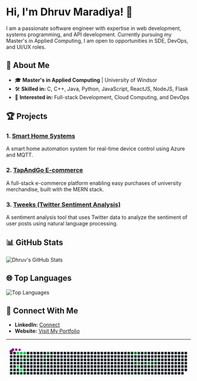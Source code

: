 # Hi, I'm Dhruv Maradiya! 👋

I am a passionate software engineer with expertise in web development, systems programming, and API development. Currently pursuing my Master's in Applied Computing, I am open to opportunities in SDE, DevOps, and UI/UX roles.

## 🚀 About Me

- 🎓 **Master's in Applied Computing** | University of Windsor
- 🛠 **Skilled in:** C, C++, Java, Python, JavaScript, ReactJS, NodeJS, Flask
- 🌱 **Interested in:** Full-stack Development, Cloud Computing, and DevOps

## 🏆 Projects

### 1. [Smart Home Systems](https://github.com/DhruvMaradiya/smart-home-systems)
A smart home automation system for real-time device control using Azure and MQTT.

### 2. [TapAndGo E-commerce](https://github.com/DhruvMaradiya/tapandgo-ecommerce-website)
A full-stack e-commerce platform enabling easy purchases of university merchandise, built with the MERN stack.

### 3. [Tweeks (Twitter Sentiment Analysis)](https://github.com/DhruvMaradiya/tweeks)
A sentiment analysis tool that uses Twitter data to analyze the sentiment of user posts using natural language processing.

## 📊 GitHub Stats

![Dhruv's GitHub Stats](https://github-readme-stats.vercel.app/api?username=DhruvMaradiya&show_icons=true&theme=radical)

## 🌐 Top Languages

![Top Languages](https://github-readme-stats.vercel.app/api/top-langs/?username=DhruvMaradiya&layout=compact&theme=radical)

## 💼 Connect With Me

- **LinkedIn:** [Connect](https://www.linkedin.com/in/dhruv-maradiya-34b2ba190/)
- **Website:** [Visit My Portfolio](https://dhruv-kappa.vercel.app/)

---
<svg viewBox="-16 -32 880 192" width="880" height="192" xmlns="http://www.w3.org/2000/svg"><desc>Generated with https://github.com/Platane/snk</desc><style>:root{--cb:#1b1f230a;--cs:purple;--ce:#161b22;--c0:#161b22;--c1:#01311f;--c2:#034525;--c3:#0f6d31;--c4:#00c647}.c{shape-rendering:geometricPrecision;fill:var(--ce);stroke-width:1px;stroke:var(--cb);animation:none 27100ms linear infinite;width:12px;height:12px}@keyframes c0{57.55%{fill:var(--c2)}57.57%,100%{fill:var(--ce)}}.c.c0{fill:var(--c2);animation-name:c0}@keyframes c1{93.35%{fill:var(--c4)}93.37%,100%{fill:var(--ce)}}.c.c1{fill:var(--c4);animation-name:c1}@keyframes c2{94.82%{fill:var(--c4)}94.84%,100%{fill:var(--ce)}}.c.c2{fill:var(--c4);animation-name:c2}@keyframes c3{56.82%{fill:var(--c2)}56.84%,100%{fill:var(--ce)}}.c.c3{fill:var(--c2);animation-name:c3}@keyframes c4{92.98%{fill:var(--c4)}93%,100%{fill:var(--ce)}}.c.c4{fill:var(--c4);animation-name:c4}@keyframes c5{61.61%{fill:var(--c2)}61.63%,100%{fill:var(--ce)}}.c.c5{fill:var(--c2);animation-name:c5}@keyframes c6{61.98%{fill:var(--c3)}62%,100%{fill:var(--ce)}}.c.c6{fill:var(--c3);animation-name:c6}@keyframes c7{2.94%{fill:var(--c1)}2.96%,100%{fill:var(--ce)}}.c.c7{fill:var(--c1);animation-name:c7}@keyframes c8{95.56%{fill:var(--c4)}95.58%,100%{fill:var(--ce)}}.c.c8{fill:var(--c4);animation-name:c8}@keyframes c9{56.08%{fill:var(--c2)}56.1%,100%{fill:var(--ce)}}.c.c9{fill:var(--c2);animation-name:c9}@keyframes ca{92.61%{fill:var(--c4)}92.63%,100%{fill:var(--ce)}}.c.ca{fill:var(--c4);animation-name:ca}@keyframes cb{61.24%{fill:var(--c2)}61.26%,100%{fill:var(--ce)}}.c.cb{fill:var(--c2);animation-name:cb}@keyframes cc{59.77%{fill:var(--c2)}59.79%,100%{fill:var(--ce)}}.c.cc{fill:var(--c2);animation-name:cc}@keyframes cd{3.68%{fill:var(--c1)}3.7%,100%{fill:var(--ce)}}.c.cd{fill:var(--c1);animation-name:cd}@keyframes ce{4.05%{fill:var(--c1)}4.07%,100%{fill:var(--ce)}}.c.ce{fill:var(--c1);animation-name:ce}@keyframes cf{60.88%{fill:var(--c2)}60.9%,100%{fill:var(--ce)}}.c.cf{fill:var(--c2);animation-name:cf}@keyframes cg{60.51%{fill:var(--c2)}60.53%,100%{fill:var(--ce)}}.c.cg{fill:var(--c2);animation-name:cg}@keyframes ch{7%{fill:var(--c1)}7.02%,100%{fill:var(--ce)}}.c.ch{fill:var(--c1);animation-name:ch}@keyframes ci{51.65%{fill:var(--c2)}51.67%,100%{fill:var(--ce)}}.c.ci{fill:var(--c2);animation-name:ci}@keyframes cj{9.22%{fill:var(--c1)}9.24%,100%{fill:var(--ce)}}.c.cj{fill:var(--c1);animation-name:cj}@keyframes ck{52.76%{fill:var(--c2)}52.78%,100%{fill:var(--ce)}}.c.ck{fill:var(--c2);animation-name:ck}@keyframes cl{53.5%{fill:var(--c2)}53.52%,100%{fill:var(--ce)}}.c.cl{fill:var(--c2);animation-name:cl}@keyframes cm{65.67%{fill:var(--c3)}65.69%,100%{fill:var(--ce)}}.c.cm{fill:var(--c3);animation-name:cm}@keyframes cn{10.69%{fill:var(--c1)}10.71%,100%{fill:var(--ce)}}.c.cn{fill:var(--c1);animation-name:cn}@keyframes co{49.07%{fill:var(--c2)}49.09%,100%{fill:var(--ce)}}.c.co{fill:var(--c2);animation-name:co}@keyframes cp{17.7%{fill:var(--c1)}17.72%,100%{fill:var(--ce)}}.c.cp{fill:var(--c1);animation-name:cp}@keyframes cq{21.39%{fill:var(--c1)}21.41%,100%{fill:var(--ce)}}.c.cq{fill:var(--c1);animation-name:cq}@keyframes cr{19.92%{fill:var(--c1)}19.94%,100%{fill:var(--ce)}}.c.cr{fill:var(--c1);animation-name:cr}@keyframes cs{22.87%{fill:var(--c1)}22.89%,100%{fill:var(--ce)}}.c.cs{fill:var(--c1);animation-name:cs}@keyframes ct{23.24%{fill:var(--c1)}23.26%,100%{fill:var(--ce)}}.c.ct{fill:var(--c1);animation-name:ct}@keyframes cu{35.78%{fill:var(--c2)}35.8%,100%{fill:var(--ce)}}.c.cu{fill:var(--c2);animation-name:cu}@keyframes cv{38%{fill:var(--c2)}38.02%,100%{fill:var(--ce)}}.c.cv{fill:var(--c2);animation-name:cv}@keyframes cw{75.27%{fill:var(--c3)}75.29%,100%{fill:var(--ce)}}.c.cw{fill:var(--c3);animation-name:cw}@keyframes cx{24.34%{fill:var(--c1)}24.36%,100%{fill:var(--ce)}}.c.cx{fill:var(--c1);animation-name:cx}@keyframes cy{36.52%{fill:var(--c2)}36.54%,100%{fill:var(--ce)}}.c.cy{fill:var(--c2);animation-name:cy}@keyframes cz{34.31%{fill:var(--c2)}34.33%,100%{fill:var(--ce)}}.c.cz{fill:var(--c2);animation-name:cz}@keyframes c10{76.74%{fill:var(--c3)}76.76%,100%{fill:var(--ce)}}.c.c10{fill:var(--c3);animation-name:c10}@keyframes c11{39.1%{fill:var(--c2)}39.12%,100%{fill:var(--ce)}}.c.c11{fill:var(--c2);animation-name:c11}@keyframes c12{33.57%{fill:var(--c2)}33.59%,100%{fill:var(--ce)}}.c.c12{fill:var(--c2);animation-name:c12}@keyframes c13{32.46%{fill:var(--c2)}32.48%,100%{fill:var(--ce)}}.c.c13{fill:var(--c2);animation-name:c13}@keyframes c14{77.85%{fill:var(--c3)}77.87%,100%{fill:var(--ce)}}.c.c14{fill:var(--c3);animation-name:c14}@keyframes c15{26.56%{fill:var(--c1)}26.58%,100%{fill:var(--ce)}}.c.c15{fill:var(--c1);animation-name:c15}@keyframes c16{30.99%{fill:var(--c2)}31.01%,100%{fill:var(--ce)}}.c.c16{fill:var(--c2);animation-name:c16}@keyframes c17{28.4%{fill:var(--c1)}28.42%,100%{fill:var(--ce)}}.c.c17{fill:var(--c1);animation-name:c17}@keyframes c18{30.25%{fill:var(--c2)}30.27%,100%{fill:var(--ce)}}.c.c18{fill:var(--c2);animation-name:c18}@keyframes c19{29.88%{fill:var(--c2)}29.9%,100%{fill:var(--ce)}}.c.c19{fill:var(--c2);animation-name:c19}@keyframes c1a{29.51%{fill:var(--c2)}29.53%,100%{fill:var(--ce)}}.c.c1a{fill:var(--c2);animation-name:c1a}@keyframes c1b{27.67%{fill:var(--c1)}27.69%,100%{fill:var(--ce)}}.c.c1b{fill:var(--c1);animation-name:c1b}.u{transform-origin:0 0;transform:scale(0,1);animation:none linear 27100ms infinite}@keyframes u0{2.94%{transform:scale(0.000,1)}2.96%,3.68%{transform:scale(0.067,1)}3.7%,4.05%{transform:scale(0.133,1)}4.07%,7%{transform:scale(0.200,1)}7.02%,9.22%{transform:scale(0.267,1)}9.24%,10.69%{transform:scale(0.333,1)}10.71%,17.7%{transform:scale(0.400,1)}17.72%,19.92%{transform:scale(0.467,1)}19.94%,21.39%{transform:scale(0.533,1)}21.41%,22.87%{transform:scale(0.600,1)}22.89%,23.24%{transform:scale(0.667,1)}23.26%,24.34%{transform:scale(0.733,1)}24.36%,26.56%{transform:scale(0.800,1)}26.58%,27.67%{transform:scale(0.867,1)}27.69%,28.4%{transform:scale(0.933,1)}28.42%,100%{transform:scale(1.000,1)}}.u.u0{fill:var(--c1);animation-name:u0;transform-origin:0.0px 0}@keyframes u1{29.51%{transform:scale(0.000,1)}29.53%,29.88%{transform:scale(0.043,1)}29.9%,30.25%{transform:scale(0.087,1)}30.27%,30.99%{transform:scale(0.130,1)}31.01%,32.46%{transform:scale(0.174,1)}32.48%,33.57%{transform:scale(0.217,1)}33.59%,34.31%{transform:scale(0.261,1)}34.33%,35.78%{transform:scale(0.304,1)}35.8%,36.52%{transform:scale(0.348,1)}36.54%,38%{transform:scale(0.391,1)}38.02%,39.1%{transform:scale(0.435,1)}39.12%,49.07%{transform:scale(0.478,1)}49.09%,51.65%{transform:scale(0.522,1)}51.67%,52.76%{transform:scale(0.565,1)}52.78%,53.5%{transform:scale(0.609,1)}53.52%,56.08%{transform:scale(0.652,1)}56.1%,56.82%{transform:scale(0.696,1)}56.84%,57.55%{transform:scale(0.739,1)}57.57%,59.77%{transform:scale(0.783,1)}59.79%,60.51%{transform:scale(0.826,1)}60.53%,60.88%{transform:scale(0.870,1)}60.9%,61.24%{transform:scale(0.913,1)}61.26%,61.61%{transform:scale(0.957,1)}61.63%,100%{transform:scale(1.000,1)}}.u.u1{fill:var(--c2);animation-name:u1;transform-origin:265.0px 0}@keyframes u2{61.98%{transform:scale(0.000,1)}62%,65.67%{transform:scale(0.200,1)}65.69%,75.27%{transform:scale(0.400,1)}75.29%,76.74%{transform:scale(0.600,1)}76.76%,77.85%{transform:scale(0.800,1)}77.87%,100%{transform:scale(1.000,1)}}.u.u2{fill:var(--c3);animation-name:u2;transform-origin:671.3px 0}@keyframes u3{92.61%{transform:scale(0.000,1)}92.63%,92.98%{transform:scale(0.200,1)}93%,93.35%{transform:scale(0.400,1)}93.37%,94.82%{transform:scale(0.600,1)}94.84%,95.56%{transform:scale(0.800,1)}95.58%,100%{transform:scale(1.000,1)}}.u.u3{fill:var(--c4);animation-name:u3;transform-origin:759.7px 0}.s{shape-rendering:geometricPrecision;fill:var(--cs);animation:none linear 27100ms infinite}@keyframes s0{0%,99.63%{transform:translate(0px,-16px)}0.37%{transform:translate(0px,0px)}0.74%{transform:translate(16px,0px)}1.11%{transform:translate(16px,16px)}1.48%,97.42%{transform:translate(32px,16px)}2.21%{transform:translate(32px,48px)}2.58%{transform:translate(48px,48px)}2.95%,95.2%{transform:translate(48px,64px)}3.32%{transform:translate(64px,64px)}4.06%{transform:translate(64px,96px)}4.8%{transform:translate(96px,96px)}7.01%{transform:translate(96px,0px)}8.12%{transform:translate(144px,0px)}8.86%{transform:translate(144px,32px)}10.33%{transform:translate(208px,32px)}10.7%{transform:translate(208px,16px)}11.81%{transform:translate(256px,16px)}12.18%{transform:translate(256px,32px)}16.24%{transform:translate(432px,32px)}17.71%{transform:translate(432px,96px)}19.93%{transform:translate(528px,96px)}21.4%{transform:translate(528px,32px)}22.14%{transform:translate(560px,32px)}22.88%{transform:translate(560px,0px)}23.25%{transform:translate(576px,0px)}23.62%,35.42%{transform:translate(576px,16px)}23.99%{transform:translate(592px,16px)}24.35%,36.16%{transform:translate(592px,32px)}25.09%{transform:translate(624px,32px)}25.83%{transform:translate(624px,64px)}26.94%,31.37%{transform:translate(672px,64px)}27.31%,28.78%{transform:translate(672px,80px)}27.68%,29.15%{transform:translate(688px,80px)}28.04%{transform:translate(688px,96px)}28.41%{transform:translate(672px,96px)}30.26%{transform:translate(688px,32px)}30.63%{transform:translate(672px,32px)}32.1%{transform:translate(640px,64px)}33.58%{transform:translate(640px,0px)}34.32%,75.65%{transform:translate(608px,0px)}34.69%{transform:translate(608px,16px)}35.79%{transform:translate(576px,32px)}36.53%{transform:translate(592px,48px)}36.9%{transform:translate(576px,48px)}38.01%{transform:translate(576px,96px)}39.11%{transform:translate(624px,96px)}40.96%{transform:translate(624px,16px)}51.66%{transform:translate(160px,16px)}53.51%{transform:translate(160px,96px)}56.46%{transform:translate(32px,96px)}56.83%,95.94%{transform:translate(32px,80px)}57.56%{transform:translate(0px,80px)}57.93%{transform:translate(0px,64px)}58.3%{transform:translate(16px,64px)}58.67%{transform:translate(16px,48px)}60.15%{transform:translate(80px,48px)}60.89%{transform:translate(80px,16px)}61.62%,97.79%{transform:translate(48px,16px)}61.99%{transform:translate(48px,32px)}64.94%{transform:translate(176px,32px)}65.68%{transform:translate(176px,0px)}76.75%{transform:translate(608px,48px)}77.86%{transform:translate(656px,48px)}78.97%{transform:translate(656px,0px)}93.36%{transform:translate(32px,0px)}94.83%{transform:translate(32px,64px)}95.57%{transform:translate(48px,80px)}98.52%{transform:translate(48px,-16px)}}.s.s0{transform:translate(0px,-16px);animation-name:s0}@keyframes s1{0%,99.63%{transform:translate(16px,-16px)}0.37%{transform:translate(0px,-16px)}0.74%{transform:translate(0px,0px)}1.11%{transform:translate(16px,0px)}1.48%{transform:translate(16px,16px)}1.85%,97.79%{transform:translate(32px,16px)}2.58%{transform:translate(32px,48px)}2.95%{transform:translate(48px,48px)}3.32%,95.57%{transform:translate(48px,64px)}3.69%{transform:translate(64px,64px)}4.43%{transform:translate(64px,96px)}5.17%{transform:translate(96px,96px)}7.38%{transform:translate(96px,0px)}8.49%{transform:translate(144px,0px)}9.23%{transform:translate(144px,32px)}10.7%{transform:translate(208px,32px)}11.07%{transform:translate(208px,16px)}12.18%{transform:translate(256px,16px)}12.55%{transform:translate(256px,32px)}16.61%{transform:translate(432px,32px)}18.08%{transform:translate(432px,96px)}20.3%{transform:translate(528px,96px)}21.77%{transform:translate(528px,32px)}22.51%{transform:translate(560px,32px)}23.25%{transform:translate(560px,0px)}23.62%{transform:translate(576px,0px)}23.99%,35.79%{transform:translate(576px,16px)}24.35%{transform:translate(592px,16px)}24.72%,36.53%{transform:translate(592px,32px)}25.46%{transform:translate(624px,32px)}26.2%{transform:translate(624px,64px)}27.31%,31.73%{transform:translate(672px,64px)}27.68%,29.15%{transform:translate(672px,80px)}28.04%,29.52%{transform:translate(688px,80px)}28.41%{transform:translate(688px,96px)}28.78%{transform:translate(672px,96px)}30.63%{transform:translate(688px,32px)}31%{transform:translate(672px,32px)}32.47%{transform:translate(640px,64px)}33.95%{transform:translate(640px,0px)}34.69%,76.01%{transform:translate(608px,0px)}35.06%{transform:translate(608px,16px)}36.16%{transform:translate(576px,32px)}36.9%{transform:translate(592px,48px)}37.27%{transform:translate(576px,48px)}38.38%{transform:translate(576px,96px)}39.48%{transform:translate(624px,96px)}41.33%{transform:translate(624px,16px)}52.03%{transform:translate(160px,16px)}53.87%{transform:translate(160px,96px)}56.83%{transform:translate(32px,96px)}57.2%,96.31%{transform:translate(32px,80px)}57.93%{transform:translate(0px,80px)}58.3%{transform:translate(0px,64px)}58.67%{transform:translate(16px,64px)}59.04%{transform:translate(16px,48px)}60.52%{transform:translate(80px,48px)}61.25%{transform:translate(80px,16px)}61.99%,98.15%{transform:translate(48px,16px)}62.36%{transform:translate(48px,32px)}65.31%{transform:translate(176px,32px)}66.05%{transform:translate(176px,0px)}77.12%{transform:translate(608px,48px)}78.23%{transform:translate(656px,48px)}79.34%{transform:translate(656px,0px)}93.73%{transform:translate(32px,0px)}95.2%{transform:translate(32px,64px)}95.94%{transform:translate(48px,80px)}98.89%{transform:translate(48px,-16px)}}.s.s1{transform:translate(16px,-16px);animation-name:s1}@keyframes s2{0%,99.63%{transform:translate(32px,-16px)}0.74%{transform:translate(0px,-16px)}1.11%{transform:translate(0px,0px)}1.48%{transform:translate(16px,0px)}1.85%{transform:translate(16px,16px)}2.21%,98.15%{transform:translate(32px,16px)}2.95%{transform:translate(32px,48px)}3.32%{transform:translate(48px,48px)}3.69%,95.94%{transform:translate(48px,64px)}4.06%{transform:translate(64px,64px)}4.8%{transform:translate(64px,96px)}5.54%{transform:translate(96px,96px)}7.75%{transform:translate(96px,0px)}8.86%{transform:translate(144px,0px)}9.59%{transform:translate(144px,32px)}11.07%{transform:translate(208px,32px)}11.44%{transform:translate(208px,16px)}12.55%{transform:translate(256px,16px)}12.92%{transform:translate(256px,32px)}16.97%{transform:translate(432px,32px)}18.45%{transform:translate(432px,96px)}20.66%{transform:translate(528px,96px)}22.14%{transform:translate(528px,32px)}22.88%{transform:translate(560px,32px)}23.62%{transform:translate(560px,0px)}23.99%{transform:translate(576px,0px)}24.35%,36.16%{transform:translate(576px,16px)}24.72%{transform:translate(592px,16px)}25.09%,36.9%{transform:translate(592px,32px)}25.83%{transform:translate(624px,32px)}26.57%{transform:translate(624px,64px)}27.68%,32.1%{transform:translate(672px,64px)}28.04%,29.52%{transform:translate(672px,80px)}28.41%,29.89%{transform:translate(688px,80px)}28.78%{transform:translate(688px,96px)}29.15%{transform:translate(672px,96px)}31%{transform:translate(688px,32px)}31.37%{transform:translate(672px,32px)}32.84%{transform:translate(640px,64px)}34.32%{transform:translate(640px,0px)}35.06%,76.38%{transform:translate(608px,0px)}35.42%{transform:translate(608px,16px)}36.53%{transform:translate(576px,32px)}37.27%{transform:translate(592px,48px)}37.64%{transform:translate(576px,48px)}38.75%{transform:translate(576px,96px)}39.85%{transform:translate(624px,96px)}41.7%{transform:translate(624px,16px)}52.4%{transform:translate(160px,16px)}54.24%{transform:translate(160px,96px)}57.2%{transform:translate(32px,96px)}57.56%,96.68%{transform:translate(32px,80px)}58.3%{transform:translate(0px,80px)}58.67%{transform:translate(0px,64px)}59.04%{transform:translate(16px,64px)}59.41%{transform:translate(16px,48px)}60.89%{transform:translate(80px,48px)}61.62%{transform:translate(80px,16px)}62.36%,98.52%{transform:translate(48px,16px)}62.73%{transform:translate(48px,32px)}65.68%{transform:translate(176px,32px)}66.42%{transform:translate(176px,0px)}77.49%{transform:translate(608px,48px)}78.6%{transform:translate(656px,48px)}79.7%{transform:translate(656px,0px)}94.1%{transform:translate(32px,0px)}95.57%{transform:translate(32px,64px)}96.31%{transform:translate(48px,80px)}99.26%{transform:translate(48px,-16px)}}.s.s2{transform:translate(32px,-16px);animation-name:s2}@keyframes s3{0%,99.63%{transform:translate(48px,-16px)}1.11%{transform:translate(0px,-16px)}1.48%{transform:translate(0px,0px)}1.85%{transform:translate(16px,0px)}2.21%{transform:translate(16px,16px)}2.58%,98.52%{transform:translate(32px,16px)}3.32%{transform:translate(32px,48px)}3.69%{transform:translate(48px,48px)}4.06%,96.31%{transform:translate(48px,64px)}4.43%{transform:translate(64px,64px)}5.17%{transform:translate(64px,96px)}5.9%{transform:translate(96px,96px)}8.12%{transform:translate(96px,0px)}9.23%{transform:translate(144px,0px)}9.96%{transform:translate(144px,32px)}11.44%{transform:translate(208px,32px)}11.81%{transform:translate(208px,16px)}12.92%{transform:translate(256px,16px)}13.28%{transform:translate(256px,32px)}17.34%{transform:translate(432px,32px)}18.82%{transform:translate(432px,96px)}21.03%{transform:translate(528px,96px)}22.51%{transform:translate(528px,32px)}23.25%{transform:translate(560px,32px)}23.99%{transform:translate(560px,0px)}24.35%{transform:translate(576px,0px)}24.72%,36.53%{transform:translate(576px,16px)}25.09%{transform:translate(592px,16px)}25.46%,37.27%{transform:translate(592px,32px)}26.2%{transform:translate(624px,32px)}26.94%{transform:translate(624px,64px)}28.04%,32.47%{transform:translate(672px,64px)}28.41%,29.89%{transform:translate(672px,80px)}28.78%,30.26%{transform:translate(688px,80px)}29.15%{transform:translate(688px,96px)}29.52%{transform:translate(672px,96px)}31.37%{transform:translate(688px,32px)}31.73%{transform:translate(672px,32px)}33.21%{transform:translate(640px,64px)}34.69%{transform:translate(640px,0px)}35.42%,76.75%{transform:translate(608px,0px)}35.79%{transform:translate(608px,16px)}36.9%{transform:translate(576px,32px)}37.64%{transform:translate(592px,48px)}38.01%{transform:translate(576px,48px)}39.11%{transform:translate(576px,96px)}40.22%{transform:translate(624px,96px)}42.07%{transform:translate(624px,16px)}52.77%{transform:translate(160px,16px)}54.61%{transform:translate(160px,96px)}57.56%{transform:translate(32px,96px)}57.93%,97.05%{transform:translate(32px,80px)}58.67%{transform:translate(0px,80px)}59.04%{transform:translate(0px,64px)}59.41%{transform:translate(16px,64px)}59.78%{transform:translate(16px,48px)}61.25%{transform:translate(80px,48px)}61.99%{transform:translate(80px,16px)}62.73%,98.89%{transform:translate(48px,16px)}63.1%{transform:translate(48px,32px)}66.05%{transform:translate(176px,32px)}66.79%{transform:translate(176px,0px)}77.86%{transform:translate(608px,48px)}78.97%{transform:translate(656px,48px)}80.07%{transform:translate(656px,0px)}94.46%{transform:translate(32px,0px)}95.94%{transform:translate(32px,64px)}96.68%{transform:translate(48px,80px)}}.s.s3{transform:translate(48px,-16px);animation-name:s3}</style><rect class="c" x="2" y="2" rx="2" ry="2"/><rect class="c" x="2" y="18" rx="2" ry="2"/><rect class="c" x="2" y="34" rx="2" ry="2"/><rect class="c" x="2" y="50" rx="2" ry="2"/><rect class="c" x="2" y="66" rx="2" ry="2"/><rect class="c c0" x="2" y="82" rx="2" ry="2"/><rect class="c" x="2" y="98" rx="2" ry="2"/><rect class="c" x="18" y="2" rx="2" ry="2"/><rect class="c" x="18" y="18" rx="2" ry="2"/><rect class="c" x="18" y="34" rx="2" ry="2"/><rect class="c" x="18" y="50" rx="2" ry="2"/><rect class="c" x="18" y="66" rx="2" ry="2"/><rect class="c" x="18" y="82" rx="2" ry="2"/><rect class="c" x="18" y="98" rx="2" ry="2"/><rect class="c c1" x="34" y="2" rx="2" ry="2"/><rect class="c" x="34" y="18" rx="2" ry="2"/><rect class="c" x="34" y="34" rx="2" ry="2"/><rect class="c" x="34" y="50" rx="2" ry="2"/><rect class="c c2" x="34" y="66" rx="2" ry="2"/><rect class="c c3" x="34" y="82" rx="2" ry="2"/><rect class="c" x="34" y="98" rx="2" ry="2"/><rect class="c c4" x="50" y="2" rx="2" ry="2"/><rect class="c c5" x="50" y="18" rx="2" ry="2"/><rect class="c c6" x="50" y="34" rx="2" ry="2"/><rect class="c" x="50" y="50" rx="2" ry="2"/><rect class="c c7" x="50" y="66" rx="2" ry="2"/><rect class="c c8" x="50" y="82" rx="2" ry="2"/><rect class="c c9" x="50" y="98" rx="2" ry="2"/><rect class="c ca" x="66" y="2" rx="2" ry="2"/><rect class="c cb" x="66" y="18" rx="2" ry="2"/><rect class="c" x="66" y="34" rx="2" ry="2"/><rect class="c cc" x="66" y="50" rx="2" ry="2"/><rect class="c" x="66" y="66" rx="2" ry="2"/><rect class="c cd" x="66" y="82" rx="2" ry="2"/><rect class="c ce" x="66" y="98" rx="2" ry="2"/><rect class="c" x="82" y="2" rx="2" ry="2"/><rect class="c cf" x="82" y="18" rx="2" ry="2"/><rect class="c cg" x="82" y="34" rx="2" ry="2"/><rect class="c" x="82" y="50" rx="2" ry="2"/><rect class="c" x="82" y="66" rx="2" ry="2"/><rect class="c" x="82" y="82" rx="2" ry="2"/><rect class="c" x="82" y="98" rx="2" ry="2"/><rect class="c ch" x="98" y="2" rx="2" ry="2"/><rect class="c" x="98" y="18" rx="2" ry="2"/><rect class="c" x="98" y="34" rx="2" ry="2"/><rect class="c" x="98" y="50" rx="2" ry="2"/><rect class="c" x="98" y="66" rx="2" ry="2"/><rect class="c" x="98" y="82" rx="2" ry="2"/><rect class="c" x="98" y="98" rx="2" ry="2"/><rect class="c" x="114" y="2" rx="2" ry="2"/><rect class="c" x="114" y="18" rx="2" ry="2"/><rect class="c" x="114" y="34" rx="2" ry="2"/><rect class="c" x="114" y="50" rx="2" ry="2"/><rect class="c" x="114" y="66" rx="2" ry="2"/><rect class="c" x="114" y="82" rx="2" ry="2"/><rect class="c" x="114" y="98" rx="2" ry="2"/><rect class="c" x="130" y="2" rx="2" ry="2"/><rect class="c" x="130" y="18" rx="2" ry="2"/><rect class="c" x="130" y="34" rx="2" ry="2"/><rect class="c" x="130" y="50" rx="2" ry="2"/><rect class="c" x="130" y="66" rx="2" ry="2"/><rect class="c" x="130" y="82" rx="2" ry="2"/><rect class="c" x="130" y="98" rx="2" ry="2"/><rect class="c" x="146" y="2" rx="2" ry="2"/><rect class="c" x="146" y="18" rx="2" ry="2"/><rect class="c" x="146" y="34" rx="2" ry="2"/><rect class="c" x="146" y="50" rx="2" ry="2"/><rect class="c" x="146" y="66" rx="2" ry="2"/><rect class="c" x="146" y="82" rx="2" ry="2"/><rect class="c" x="146" y="98" rx="2" ry="2"/><rect class="c" x="162" y="2" rx="2" ry="2"/><rect class="c ci" x="162" y="18" rx="2" ry="2"/><rect class="c cj" x="162" y="34" rx="2" ry="2"/><rect class="c" x="162" y="50" rx="2" ry="2"/><rect class="c ck" x="162" y="66" rx="2" ry="2"/><rect class="c" x="162" y="82" rx="2" ry="2"/><rect class="c cl" x="162" y="98" rx="2" ry="2"/><rect class="c cm" x="178" y="2" rx="2" ry="2"/><rect class="c" x="178" y="18" rx="2" ry="2"/><rect class="c" x="178" y="34" rx="2" ry="2"/><rect class="c" x="178" y="50" rx="2" ry="2"/><rect class="c" x="178" y="66" rx="2" ry="2"/><rect class="c" x="178" y="82" rx="2" ry="2"/><rect class="c" x="178" y="98" rx="2" ry="2"/><rect class="c" x="194" y="2" rx="2" ry="2"/><rect class="c" x="194" y="18" rx="2" ry="2"/><rect class="c" x="194" y="34" rx="2" ry="2"/><rect class="c" x="194" y="50" rx="2" ry="2"/><rect class="c" x="194" y="66" rx="2" ry="2"/><rect class="c" x="194" y="82" rx="2" ry="2"/><rect class="c" x="194" y="98" rx="2" ry="2"/><rect class="c" x="210" y="2" rx="2" ry="2"/><rect class="c cn" x="210" y="18" rx="2" ry="2"/><rect class="c" x="210" y="34" rx="2" ry="2"/><rect class="c" x="210" y="50" rx="2" ry="2"/><rect class="c" x="210" y="66" rx="2" ry="2"/><rect class="c" x="210" y="82" rx="2" ry="2"/><rect class="c" x="210" y="98" rx="2" ry="2"/><rect class="c" x="226" y="2" rx="2" ry="2"/><rect class="c" x="226" y="18" rx="2" ry="2"/><rect class="c" x="226" y="34" rx="2" ry="2"/><rect class="c" x="226" y="50" rx="2" ry="2"/><rect class="c" x="226" y="66" rx="2" ry="2"/><rect class="c" x="226" y="82" rx="2" ry="2"/><rect class="c" x="226" y="98" rx="2" ry="2"/><rect class="c" x="242" y="2" rx="2" ry="2"/><rect class="c" x="242" y="18" rx="2" ry="2"/><rect class="c" x="242" y="34" rx="2" ry="2"/><rect class="c" x="242" y="50" rx="2" ry="2"/><rect class="c" x="242" y="66" rx="2" ry="2"/><rect class="c" x="242" y="82" rx="2" ry="2"/><rect class="c" x="242" y="98" rx="2" ry="2"/><rect class="c" x="258" y="2" rx="2" ry="2"/><rect class="c" x="258" y="18" rx="2" ry="2"/><rect class="c" x="258" y="34" rx="2" ry="2"/><rect class="c" x="258" y="50" rx="2" ry="2"/><rect class="c" x="258" y="66" rx="2" ry="2"/><rect class="c" x="258" y="82" rx="2" ry="2"/><rect class="c" x="258" y="98" rx="2" ry="2"/><rect class="c" x="274" y="2" rx="2" ry="2"/><rect class="c co" x="274" y="18" rx="2" ry="2"/><rect class="c" x="274" y="34" rx="2" ry="2"/><rect class="c" x="274" y="50" rx="2" ry="2"/><rect class="c" x="274" y="66" rx="2" ry="2"/><rect class="c" x="274" y="82" rx="2" ry="2"/><rect class="c" x="274" y="98" rx="2" ry="2"/><rect class="c" x="290" y="2" rx="2" ry="2"/><rect class="c" x="290" y="18" rx="2" ry="2"/><rect class="c" x="290" y="34" rx="2" ry="2"/><rect class="c" x="290" y="50" rx="2" ry="2"/><rect class="c" x="290" y="66" rx="2" ry="2"/><rect class="c" x="290" y="82" rx="2" ry="2"/><rect class="c" x="290" y="98" rx="2" ry="2"/><rect class="c" x="306" y="2" rx="2" ry="2"/><rect class="c" x="306" y="18" rx="2" ry="2"/><rect class="c" x="306" y="34" rx="2" ry="2"/><rect class="c" x="306" y="50" rx="2" ry="2"/><rect class="c" x="306" y="66" rx="2" ry="2"/><rect class="c" x="306" y="82" rx="2" ry="2"/><rect class="c" x="306" y="98" rx="2" ry="2"/><rect class="c" x="322" y="2" rx="2" ry="2"/><rect class="c" x="322" y="18" rx="2" ry="2"/><rect class="c" x="322" y="34" rx="2" ry="2"/><rect class="c" x="322" y="50" rx="2" ry="2"/><rect class="c" x="322" y="66" rx="2" ry="2"/><rect class="c" x="322" y="82" rx="2" ry="2"/><rect class="c" x="322" y="98" rx="2" ry="2"/><rect class="c" x="338" y="2" rx="2" ry="2"/><rect class="c" x="338" y="18" rx="2" ry="2"/><rect class="c" x="338" y="34" rx="2" ry="2"/><rect class="c" x="338" y="50" rx="2" ry="2"/><rect class="c" x="338" y="66" rx="2" ry="2"/><rect class="c" x="338" y="82" rx="2" ry="2"/><rect class="c" x="338" y="98" rx="2" ry="2"/><rect class="c" x="354" y="2" rx="2" ry="2"/><rect class="c" x="354" y="18" rx="2" ry="2"/><rect class="c" x="354" y="34" rx="2" ry="2"/><rect class="c" x="354" y="50" rx="2" ry="2"/><rect class="c" x="354" y="66" rx="2" ry="2"/><rect class="c" x="354" y="82" rx="2" ry="2"/><rect class="c" x="354" y="98" rx="2" ry="2"/><rect class="c" x="370" y="2" rx="2" ry="2"/><rect class="c" x="370" y="18" rx="2" ry="2"/><rect class="c" x="370" y="34" rx="2" ry="2"/><rect class="c" x="370" y="50" rx="2" ry="2"/><rect class="c" x="370" y="66" rx="2" ry="2"/><rect class="c" x="370" y="82" rx="2" ry="2"/><rect class="c" x="370" y="98" rx="2" ry="2"/><rect class="c" x="386" y="2" rx="2" ry="2"/><rect class="c" x="386" y="18" rx="2" ry="2"/><rect class="c" x="386" y="34" rx="2" ry="2"/><rect class="c" x="386" y="50" rx="2" ry="2"/><rect class="c" x="386" y="66" rx="2" ry="2"/><rect class="c" x="386" y="82" rx="2" ry="2"/><rect class="c" x="386" y="98" rx="2" ry="2"/><rect class="c" x="402" y="2" rx="2" ry="2"/><rect class="c" x="402" y="18" rx="2" ry="2"/><rect class="c" x="402" y="34" rx="2" ry="2"/><rect class="c" x="402" y="50" rx="2" ry="2"/><rect class="c" x="402" y="66" rx="2" ry="2"/><rect class="c" x="402" y="82" rx="2" ry="2"/><rect class="c" x="402" y="98" rx="2" ry="2"/><rect class="c" x="418" y="2" rx="2" ry="2"/><rect class="c" x="418" y="18" rx="2" ry="2"/><rect class="c" x="418" y="34" rx="2" ry="2"/><rect class="c" x="418" y="50" rx="2" ry="2"/><rect class="c" x="418" y="66" rx="2" ry="2"/><rect class="c" x="418" y="82" rx="2" ry="2"/><rect class="c" x="418" y="98" rx="2" ry="2"/><rect class="c" x="434" y="2" rx="2" ry="2"/><rect class="c" x="434" y="18" rx="2" ry="2"/><rect class="c" x="434" y="34" rx="2" ry="2"/><rect class="c" x="434" y="50" rx="2" ry="2"/><rect class="c" x="434" y="66" rx="2" ry="2"/><rect class="c" x="434" y="82" rx="2" ry="2"/><rect class="c cp" x="434" y="98" rx="2" ry="2"/><rect class="c" x="450" y="2" rx="2" ry="2"/><rect class="c" x="450" y="18" rx="2" ry="2"/><rect class="c" x="450" y="34" rx="2" ry="2"/><rect class="c" x="450" y="50" rx="2" ry="2"/><rect class="c" x="450" y="66" rx="2" ry="2"/><rect class="c" x="450" y="82" rx="2" ry="2"/><rect class="c" x="450" y="98" rx="2" ry="2"/><rect class="c" x="466" y="2" rx="2" ry="2"/><rect class="c" x="466" y="18" rx="2" ry="2"/><rect class="c" x="466" y="34" rx="2" ry="2"/><rect class="c" x="466" y="50" rx="2" ry="2"/><rect class="c" x="466" y="66" rx="2" ry="2"/><rect class="c" x="466" y="82" rx="2" ry="2"/><rect class="c" x="466" y="98" rx="2" ry="2"/><rect class="c" x="482" y="2" rx="2" ry="2"/><rect class="c" x="482" y="18" rx="2" ry="2"/><rect class="c" x="482" y="34" rx="2" ry="2"/><rect class="c" x="482" y="50" rx="2" ry="2"/><rect class="c" x="482" y="66" rx="2" ry="2"/><rect class="c" x="482" y="82" rx="2" ry="2"/><rect class="c" x="482" y="98" rx="2" ry="2"/><rect class="c" x="498" y="2" rx="2" ry="2"/><rect class="c" x="498" y="18" rx="2" ry="2"/><rect class="c" x="498" y="34" rx="2" ry="2"/><rect class="c" x="498" y="50" rx="2" ry="2"/><rect class="c" x="498" y="66" rx="2" ry="2"/><rect class="c" x="498" y="82" rx="2" ry="2"/><rect class="c" x="498" y="98" rx="2" ry="2"/><rect class="c" x="514" y="2" rx="2" ry="2"/><rect class="c" x="514" y="18" rx="2" ry="2"/><rect class="c" x="514" y="34" rx="2" ry="2"/><rect class="c" x="514" y="50" rx="2" ry="2"/><rect class="c" x="514" y="66" rx="2" ry="2"/><rect class="c" x="514" y="82" rx="2" ry="2"/><rect class="c" x="514" y="98" rx="2" ry="2"/><rect class="c" x="530" y="2" rx="2" ry="2"/><rect class="c" x="530" y="18" rx="2" ry="2"/><rect class="c cq" x="530" y="34" rx="2" ry="2"/><rect class="c" x="530" y="50" rx="2" ry="2"/><rect class="c" x="530" y="66" rx="2" ry="2"/><rect class="c" x="530" y="82" rx="2" ry="2"/><rect class="c cr" x="530" y="98" rx="2" ry="2"/><rect class="c" x="546" y="2" rx="2" ry="2"/><rect class="c" x="546" y="18" rx="2" ry="2"/><rect class="c" x="546" y="34" rx="2" ry="2"/><rect class="c" x="546" y="50" rx="2" ry="2"/><rect class="c" x="546" y="66" rx="2" ry="2"/><rect class="c" x="546" y="82" rx="2" ry="2"/><rect class="c" x="546" y="98" rx="2" ry="2"/><rect class="c cs" x="562" y="2" rx="2" ry="2"/><rect class="c" x="562" y="18" rx="2" ry="2"/><rect class="c" x="562" y="34" rx="2" ry="2"/><rect class="c" x="562" y="50" rx="2" ry="2"/><rect class="c" x="562" y="66" rx="2" ry="2"/><rect class="c" x="562" y="82" rx="2" ry="2"/><rect class="c" x="562" y="98" rx="2" ry="2"/><rect class="c ct" x="578" y="2" rx="2" ry="2"/><rect class="c" x="578" y="18" rx="2" ry="2"/><rect class="c cu" x="578" y="34" rx="2" ry="2"/><rect class="c" x="578" y="50" rx="2" ry="2"/><rect class="c" x="578" y="66" rx="2" ry="2"/><rect class="c" x="578" y="82" rx="2" ry="2"/><rect class="c cv" x="578" y="98" rx="2" ry="2"/><rect class="c cw" x="594" y="2" rx="2" ry="2"/><rect class="c" x="594" y="18" rx="2" ry="2"/><rect class="c cx" x="594" y="34" rx="2" ry="2"/><rect class="c cy" x="594" y="50" rx="2" ry="2"/><rect class="c" x="594" y="66" rx="2" ry="2"/><rect class="c" x="594" y="82" rx="2" ry="2"/><rect class="c" x="594" y="98" rx="2" ry="2"/><rect class="c cz" x="610" y="2" rx="2" ry="2"/><rect class="c" x="610" y="18" rx="2" ry="2"/><rect class="c" x="610" y="34" rx="2" ry="2"/><rect class="c c10" x="610" y="50" rx="2" ry="2"/><rect class="c" x="610" y="66" rx="2" ry="2"/><rect class="c" x="610" y="82" rx="2" ry="2"/><rect class="c" x="610" y="98" rx="2" ry="2"/><rect class="c" x="626" y="2" rx="2" ry="2"/><rect class="c" x="626" y="18" rx="2" ry="2"/><rect class="c" x="626" y="34" rx="2" ry="2"/><rect class="c" x="626" y="50" rx="2" ry="2"/><rect class="c" x="626" y="66" rx="2" ry="2"/><rect class="c" x="626" y="82" rx="2" ry="2"/><rect class="c c11" x="626" y="98" rx="2" ry="2"/><rect class="c c12" x="642" y="2" rx="2" ry="2"/><rect class="c" x="642" y="18" rx="2" ry="2"/><rect class="c" x="642" y="34" rx="2" ry="2"/><rect class="c c13" x="642" y="50" rx="2" ry="2"/><rect class="c" x="642" y="66" rx="2" ry="2"/><rect class="c" x="642" y="82" rx="2" ry="2"/><rect class="c" x="642" y="98" rx="2" ry="2"/><rect class="c" x="658" y="2" rx="2" ry="2"/><rect class="c" x="658" y="18" rx="2" ry="2"/><rect class="c" x="658" y="34" rx="2" ry="2"/><rect class="c c14" x="658" y="50" rx="2" ry="2"/><rect class="c c15" x="658" y="66" rx="2" ry="2"/><rect class="c" x="658" y="82" rx="2" ry="2"/><rect class="c" x="658" y="98" rx="2" ry="2"/><rect class="c" x="674" y="2" rx="2" ry="2"/><rect class="c" x="674" y="18" rx="2" ry="2"/><rect class="c" x="674" y="34" rx="2" ry="2"/><rect class="c c16" x="674" y="50" rx="2" ry="2"/><rect class="c" x="674" y="66" rx="2" ry="2"/><rect class="c" x="674" y="82" rx="2" ry="2"/><rect class="c c17" x="674" y="98" rx="2" ry="2"/><rect class="c" x="690" y="2" rx="2" ry="2"/><rect class="c" x="690" y="18" rx="2" ry="2"/><rect class="c c18" x="690" y="34" rx="2" ry="2"/><rect class="c c19" x="690" y="50" rx="2" ry="2"/><rect class="c c1a" x="690" y="66" rx="2" ry="2"/><rect class="c c1b" x="690" y="82" rx="2" ry="2"/><rect class="c" x="690" y="98" rx="2" ry="2"/><rect class="c" x="706" y="2" rx="2" ry="2"/><rect class="c" x="706" y="18" rx="2" ry="2"/><rect class="c" x="706" y="34" rx="2" ry="2"/><rect class="c" x="706" y="50" rx="2" ry="2"/><rect class="c" x="706" y="66" rx="2" ry="2"/><rect class="c" x="706" y="82" rx="2" ry="2"/><rect class="c" x="706" y="98" rx="2" ry="2"/><rect class="c" x="722" y="2" rx="2" ry="2"/><rect class="c" x="722" y="18" rx="2" ry="2"/><rect class="c" x="722" y="34" rx="2" ry="2"/><rect class="c" x="722" y="50" rx="2" ry="2"/><rect class="c" x="722" y="66" rx="2" ry="2"/><rect class="c" x="722" y="82" rx="2" ry="2"/><rect class="c" x="722" y="98" rx="2" ry="2"/><rect class="c" x="738" y="2" rx="2" ry="2"/><rect class="c" x="738" y="18" rx="2" ry="2"/><rect class="c" x="738" y="34" rx="2" ry="2"/><rect class="c" x="738" y="50" rx="2" ry="2"/><rect class="c" x="738" y="66" rx="2" ry="2"/><rect class="c" x="738" y="82" rx="2" ry="2"/><rect class="c" x="738" y="98" rx="2" ry="2"/><rect class="c" x="754" y="2" rx="2" ry="2"/><rect class="c" x="754" y="18" rx="2" ry="2"/><rect class="c" x="754" y="34" rx="2" ry="2"/><rect class="c" x="754" y="50" rx="2" ry="2"/><rect class="c" x="754" y="66" rx="2" ry="2"/><rect class="c" x="754" y="82" rx="2" ry="2"/><rect class="c" x="754" y="98" rx="2" ry="2"/><rect class="c" x="770" y="2" rx="2" ry="2"/><rect class="c" x="770" y="18" rx="2" ry="2"/><rect class="c" x="770" y="34" rx="2" ry="2"/><rect class="c" x="770" y="50" rx="2" ry="2"/><rect class="c" x="770" y="66" rx="2" ry="2"/><rect class="c" x="770" y="82" rx="2" ry="2"/><rect class="c" x="770" y="98" rx="2" ry="2"/><rect class="c" x="786" y="2" rx="2" ry="2"/><rect class="c" x="786" y="18" rx="2" ry="2"/><rect class="c" x="786" y="34" rx="2" ry="2"/><rect class="c" x="786" y="50" rx="2" ry="2"/><rect class="c" x="786" y="66" rx="2" ry="2"/><rect class="c" x="786" y="82" rx="2" ry="2"/><rect class="c" x="786" y="98" rx="2" ry="2"/><rect class="c" x="802" y="2" rx="2" ry="2"/><rect class="c" x="802" y="18" rx="2" ry="2"/><rect class="c" x="802" y="34" rx="2" ry="2"/><rect class="c" x="802" y="50" rx="2" ry="2"/><rect class="c" x="802" y="66" rx="2" ry="2"/><rect class="c" x="802" y="82" rx="2" ry="2"/><rect class="c" x="802" y="98" rx="2" ry="2"/><rect class="c" x="818" y="2" rx="2" ry="2"/><rect class="c" x="818" y="18" rx="2" ry="2"/><rect class="c" x="818" y="34" rx="2" ry="2"/><rect class="c" x="818" y="50" rx="2" ry="2"/><rect class="c" x="818" y="66" rx="2" ry="2"/><rect class="c" x="818" y="82" rx="2" ry="2"/><rect class="c" x="818" y="98" rx="2" ry="2"/><rect class="c" x="834" y="2" rx="2" ry="2"/><rect class="c" x="834" y="18" rx="2" ry="2"/><rect class="c" x="834" y="34" rx="2" ry="2"/><rect class="c" x="834" y="50" rx="2" ry="2"/><rect class="c" x="834" y="66" rx="2" ry="2"/><rect class="c" x="834" y="82" rx="2" ry="2"/><rect class="u u0" height="12" width="265.6" x="0.0" y="144"/><rect class="u u1" height="12" width="406.9" x="265.0" y="144"/><rect class="u u2" height="12" width="88.9" x="671.3" y="144"/><rect class="u u3" height="12" width="88.9" x="759.7" y="144"/><rect class="s s0" x="0.8" y="0.8" width="14.4" height="14.4" rx="4.5" ry="4.5"/><rect class="s s1" x="1.8" y="1.8" width="12.3" height="12.3" rx="4.1" ry="4.1"/><rect class="s s2" x="2.6" y="2.6" width="10.8" height="10.8" rx="3.6" ry="3.6"/><rect class="s s3" x="3.0" y="3.0" width="9.9" height="9.9" rx="3.3" ry="3.3"/></svg>
